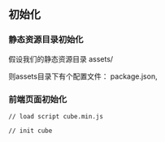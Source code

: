 ## 初始化

### 静态资源目录初始化

假设我们的静态资源目录 assets/

则assets目录下有个配置文件： package.json,

### 前端页面初始化
```
// load script cube.min.js

// init cube
```



